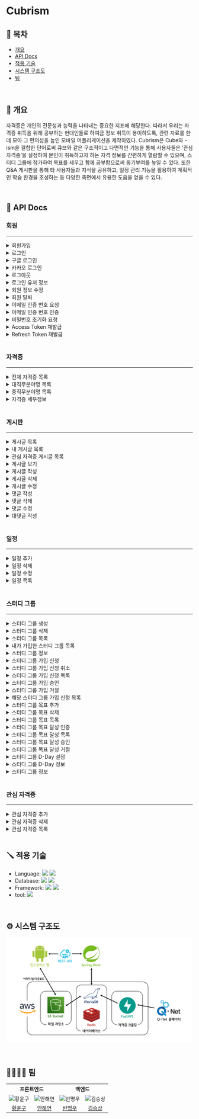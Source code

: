 # Cubrism


## :bookmark: 목차
+ [개요](#pushpin-개요)
+ [API Docs](#abacus-api-docs)
+ [적용 기술](#screwdriver-적용-기술)
+ [시스템 구조도](#gear-시스템-구조도)
+ [팀](#family_man_woman_boy_boy-팀)

</br>

## :pushpin: 개요
자격증은 개인의 전문성과 능력을 나타내는 중요한 지표에 해당한다. 따라서 우리는 자격증 취득을 위해 공부하는 현대인들로 하여금 정보 취득이 용이하도록, 관련 자료를 한데 모아 그 편의성을 높인 모바일 어플리케이션을 제작하였다. Cubrism은 Cube와 -ism을 결합한 단어로써 큐브와 같은 구조적이고 다면적인 기능을 통해 사용자들은 ‘관심 자격증’을 설정하여 본인이 취득하고자 하는 자격 정보를 간편하게 열람할 수 있으며, 스터디 그룹에 참가하여 목표를 세우고 함께 공부함으로써 동기부여를 높일 수 있다. 또한 Q&A 게시판을 통해 타 사용자들과 지식을 공유하고, 일정 관리 기능을 활용하여 계획적인 학습 환경을 조성하는 등 다양한 측면에서 유용한 도움을 얻을 수 있다.

</br>

## :abacus: API Docs
### 회원
---
<details>
<summary>회원가입</summary>

| HTTP | Path  |
| --- | --- |
| <code>POST</code> | /auth/signup |

#### 요청
##### 본문
| 이름 | 타입 | 설명 |
| --- | --- | --- |
| email | String | 이메일 |
| password | String | 비밀번호 |
| nickname | String | 닉네임 |

```json
{
    "email": "test@test.com",
    "password": "password1!",
    "nickname": "nickname"
}
```

#### 응답
##### 본문
| 이름 | 타입 | 설명 |
| --- | --- | --- |
| message | String | 결과 메시지 |
```json
{
    "message": "회원가입에 성공했습니다."
}
```
</details>

<details>
<summary>로그인</summary>

| HTTP | Path  |
| --- | --- |
| <code>POST</code> | /auth/signin |

#### 요청
##### 본문
| 이름 | 타입 | 설명 |
| --- | --- | --- |
| email | String | 이메일 |
| password | String | 비밀번호 |
| fcmToken | String | FCM (Firebase Cloud Messaging) 토큰 |

```json
{
    "email": "test@test.com",
    "password": "password1!",
    "fcmToken": ""
}
```
#### 응답
##### user
| 이름 | 타입 | 설명 |
| --- | --- | --- |
| email | String | 이메일 |
| nickname | String | 닉네임 |
| profileImage | String | 프로필 사진 Url |
| provider | String | 소셜 로그인 [Google, Kakao, null(이메일)] |

##### token
| 이름 | 타입 | 설명 |
| --- | --- | --- |
| accessToken | String | JWT Access Token |
| refreshToken | String | JWT Refresh Token |

```json
{
    "user": {
        "email": "test@test.com",
        "nickname": "닉네임",
        "profileImage": "",
        "provider": null
    },
    "token": {
        "accessToken": "",
        "refreshToken": ""
    }
}
```
</details>

<details>
<summary>구글 로그인</summary>

| HTTP | Path  |
| --- | --- |
| <code>POST</code> | /auth/signin/google |

#### 요청
##### 본문
| 이름 | 타입 | 설명 |
| --- | --- | --- |
| token | String | 구글 인증 토큰 |
| fcmToken | String | FCM (Firebase Cloud Messaging) 토큰 |

```json
{
    "token": "",
    "fcmToken": ""
}
```
#### 응답
##### user
| 이름 | 타입 | 설명 |
| --- | --- | --- |
| email | String | 이메일 |
| nickname | String | 닉네임 |
| profileImage | String | 프로필 사진 Url |
| provider | String | 소셜 로그인 [Google, Kakao, null(이메일)] |

##### token
| 이름 | 타입 | 설명 |
| --- | --- | --- |
| accessToken | String | JWT Access Token |
| refreshToken | String | JWT Refresh Token |

```json
{
    "user": {
        "email": "test@test.com",
        "nickname": "닉네임",
        "profileImage": "",
        "provider": "google"
    },
    "token": {
        "accessToken": "",
        "refreshToken": ""
    }
}
```
</details>

<details>
<summary>카카오 로그인</summary>

| HTTP | Path  |
| --- | --- |
| <code>POST</code> | /auth/signin/kakao |

#### 요청
##### 본문
| 이름 | 타입 | 설명 |
| --- | --- | --- |
| token | String | 카카오 인증 토큰 |
| fcmToken | String | FCM (Firebase Cloud Messaging) 토큰 |

```json
{
    "token": "",
    "fcmToken": ""
}
```
#### 응답
##### user
| 이름 | 타입 | 설명 |
| --- | --- | --- |
| email | String | 이메일 |
| nickname | String | 닉네임 |
| profileImage | String | 프로필 사진 Url |
| provider | String | 소셜 로그인 [Google, Kakao, null(이메일)] |

##### token
| 이름 | 타입 | 설명 |
| --- | --- | --- |
| accessToken | String | JWT Access Token |
| refreshToken | String | JWT Refresh Token |

```json
{
    "user": {
        "email": "test@test.com",
        "nickname": "닉네임",
        "profileImage": "",
        "provider": "kakao"
    },
    "token": {
        "accessToken": "",
        "refreshToken": ""
    }
}
```
</details>

<details>
<summary>로그아웃</summary>

| HTTP | Path  |
| --- | --- |
| <code>POST</code> | /auth/logout |

#### 응답
##### 본문
| 이름 | 타입 | 설명 |
| --- | --- | --- |
| message | String | 결과 메시지 |
```json
{
    "message": "로그아웃 완료"
}
```
</details>

<details>
<summary>로그인 유저 정보</summary>

| HTTP | Path  |
| --- | --- |
| <code>GET</code> | /auth/users |

#### 요청
##### 헤더
| 이름 | 타입 | 설명 |
| --- | --- | --- |
| Authorization | String | JWT Access Token |

```
Authorization: Bearer Token
```
#### 응답
##### 본문
| 이름 | 타입 | 설명 |
| --- | --- | --- |
| email | String | 이메일 |
| nickname | String | 닉네임 |
| profileImage | String | 프로필 사진 Url |
| provider | String | 소셜 로그인 [Google, Kakao, null(이메일)] |
```json
{
    "email": "test@test.com",
    "nickname": "닉네임",
    "profileImage": "",
    "provider": null
}
```
</details>

<details>
<summary>회원 정보 수정</summary>

| HTTP | Path  |
| --- | --- |
| <code>PUT</code> | /auth/users |

#### 요청
##### 헤더
| 이름 | 타입 | 설명 |
| --- | --- | --- |
| Authorization | String | JWT Access Token |

```
Authorization: Bearer Token
```
##### 본문
| 이름 | 타입 | 설명 |
| --- | --- | --- |
| nickname | String | 닉네임 |
| imageUrl | String | 프로필 사진 Url |
| isImageChange | Boolean | 프로필 사진 변경 여부 |

```json
{
    "nickname": "닉네임",
    "imageUrl": "",
    "isImageChange": true
}
```
#### 응답
##### 본문
| 이름 | 타입 | 설명 |
| --- | --- | --- |
| email | String | 이메일 |
| nickname | String | 닉네임 |
| profileImage | String | 프로필 사진 Url |
| provider | String | 소셜 로그인 [Google, Kakao, null(이메일)] |
```json
{
    "email": "test@test.com",
    "nickname": "닉네임",
    "profileImage": "",
    "provider": null
}
```
</details>

<details>
<summary>회원 탈퇴</summary>

| HTTP | Path  |
| --- | --- |
| <code>DELETE</code> | /auth/users |

#### 요청
##### 헤더
| 이름 | 타입 | 설명 |
| --- | --- | --- |
| Authorization | String | JWT Access Token |

```
Authorization: Bearer Token
```

#### 응답
##### 본문
| 이름 | 타입 | 설명 |
| --- | --- | --- |
| message | String | 결과 메시지 |
```json
{
    "message": "회원 탈퇴가 완료되었습니다."
}
```
</details>

<details>
<summary>이메일 인증 번호 요청</summary>

| HTTP | Path  |
| --- | --- |
| <code>POST</code> | /auth/signup/email/request |

#### 요청
##### 본문
| 이름 | 타입 | 설명 |
| --- | --- | --- |
| email | String | 이메일 |

```json
{
    "email": "test@test.com"
}
```
#### 응답
##### 본문
| 이름 | 타입 | 설명 |
| --- | --- | --- |
| message | String | 결과 메시지 |
```json
{
    "message": "이메일 전송 완료"
}
```
</details>

<details>
<summary>이메일 인증 번호 인증</summary>

| HTTP | Path  |
| --- | --- |
| <code>POST</code> | /auth/signup/email/verify |

#### 요청
##### 본문
| 이름 | 타입 | 설명 |
| --- | --- | --- |
| email | String | 이메일 |
| code | String | 인증 코드 |

```json
{
    "email": "test@test.com",
    "code": "000000"
}
```
#### 응답
##### 본문
| 이름 | 타입 | 설명 |
| --- | --- | --- |
| message | String | 결과 메시지 |
```json
{
    "message": "이메일 인증 완료"
}
```
</details>

<details>
<summary>비밀번호 초기화 요청</summary>

| HTTP | Path  |
| --- | --- |
| <code>POST</code> | /auth/users/password |

#### 요청
##### 본문
| 이름 | 타입 | 설명 |
| --- | --- | --- |
| email | String | 이메일 |

```json
{
    "email": "test@test.com"
}
```
#### 응답
##### 본문
| 이름 | 타입 | 설명 |
| --- | --- | --- |
| message | String | 결과 메시지 |
```json
{
    "message": "이메일을 전송했습니다."
}
```
</details>

<details>
<summary>Access Token 재발급</summary>

| HTTP | Path  |
| --- | --- |
| <code>POST</code> | /auth/token/access |

#### 요청
##### 헤더
| 이름 | 타입 | 설명 |
| --- | --- | --- |
| AccessToken | String | JWT Access Token |
| RefreshToken | String | JWT Refresh Token |

```
AccessToken: Bearer Token
RefreshToken: Token
```
#### 응답
##### 본문
| 이름 | 타입 | 설명 |
| --- | --- | --- |
| accessToken | String | JWT Access Token |
| refreshToken | String | JWT Refresh Token |
```json
{
    "accessToken": "",
    "refreshToken": null
}
```
</details>

<details>
<summary>Refresh Token 재발급</summary>

| HTTP | Path  |
| --- | --- |
| <code>POST</code> | /auth/token/refresh |

#### 요청
##### 헤더
| 이름 | 타입 | 설명 |
| --- | --- | --- |
| Authorization | String | JWT Access Token |

```
Authorization: Bearer Token
```

#### 응답
##### 본문
| 이름 | 타입 | 설명 |
| --- | --- | --- |
| accessToken | String | JWT Access Token |
| refreshToken | String | JWT Refresh Token |
```json
{
    "accessToken": null,
    "refreshToken": ""
}
```
</details>

</br>

### 자격증
---
<details>
<summary>전체 자격증 목록</summary>

| HTTP | Path  |
| --- | --- |
| <code>GET</code> | /qualification/list/all |

#### 응답
##### 본문
| 이름 | 타입 | 설명 |
| --- | --- | --- |
| code | String | 자격증 코드 |
| name | String | 자격증 이름 |
```json
[
    {
        "code": "1320",
        "name": "정보처리기사"
    },
    ···
]
```
</details>

<details>
    
<summary>대직무분야명 목록</summary>

| HTTP | Path  |
| --- | --- |
| <code>GET</code> | /qualification/list/majorfield |

#### 응답
##### 본문
| 이름 | 타입 | 설명 |
| --- | --- | --- |
| majorFieldName | String | 대직무분야명 |
| iconUrl | String | 아이콘 Url |
```json
[
    {
        "majorFieldName": "정보통신",
        "iconUrl": ""
    },
    ···
]
```
</details>

<details>
<summary>중직무분야명 목록</summary>

| HTTP | Path  |
| --- | --- |
| <code>GET</code> | /qualification/list/middlefield |

#### 요청
##### 파라미터
| 이름 | 타입 | 설명 |
| --- | --- | --- |
| field | String | 대직무분야명 |

```
field: 정보통신
```

#### 응답
##### 본문
| 이름 | 타입 | 설명 |
| --- | --- | --- |
| middleFieldName | String | 중직무분야명 |
| code | String | 자격증 코드 |
| name | String | 자격증 이름 |
```json
[
    {
        "middleFieldName": "정보기술",
        "code": "1320",
        "name": "정보처리기사"
    },
    ···
]
```
</details>

<details>
<summary>자격증 세부정보</summary>

| HTTP | Path  |
| --- | --- |
| <code>GET</code> | /qualification/details |

#### 요청
##### 파라미터
| 이름 | 타입 | 설명 |
| --- | --- | --- |
| code | String | 자격증 코드 |

```
field: 정보통신
```

#### 응답
##### 본문
| 이름 | 타입 | 설명 |
| --- | --- | --- |
| name | String | 자격증 이름 |
| code | String | 자격증 코드 |
| tendency | String | 출제 경향 |
| acquisition | String | 취득 방법 |

##### schedule (시험 일정)
| 이름 | 타입 | 설명 |
| --- | --- | --- |
| category | String | 구분 |
| writtenApp | String | 필기원서접수 |
| writtenExam | String | 필기시험 |
| writtenExamResult | String | 필기합격발표 |
| practicalApp | String | 실기원서접수 |
| practicalExam | String | 실기시험 |
| practicalExamResult | String | 최종합격발표 |

##### fee (수수료)
| 이름 | 타입 | 설명 |
| --- | --- | --- |
| writtenFee | Int | 필기 수수료 |
| practicalFee | Int | 실기 수수료 |

##### standard (출제 기준)
| 이름 | 타입 | 설명 |
| --- | --- | --- |
| filePath | String | 파일 경로 |
| fileName | String | 파일 이름 |

##### question (공개 문제)
| 이름 | 타입 | 설명 |
| --- | --- | --- |
| filePath | String | 파일 경로 |
| fileName | String | 파일 이름 |

##### books (추천 도서)
| 이름 | 타입 | 설명 |
| --- | --- | --- |
| title | String | 책 제목 |
| authors | String | 저자 |
| publisher | String | 출판사 |
| date | LocalDate | 출간일 |
| price | Int | 정가 |
| sale_price | Int | 판매가 |
| thumbnail | String | 책 표지 |
| url | String | 링크 |

```json
{
    "code": "1320",
    "name": "정보처리기사",
    "schedule": [
        {
            "category": "2024년 정기 기사 1회",
            "writtenApp": "2024.01.23~2024.01.26",
            "writtenExam": "2024.02.15~2024.03.07",
            "writtenExamResult": "2024.03.13",
            "practicalApp": "2024.03.26~2024.03.29",
            "practicalExam": "2024.04.27~2024.05.17",
            "practicalExamResult": "2024.06.18"
        },
        ···
    ],
    "fee": {
        "writtenFee": 19400,
        "practicalFee": 22600
    },
    "tendency": "<실기시험 출제 경향>\n정보시스템 등의 개발 요구 사항을 이해하여 각 업무에 맞는 소프트웨어의 기능에 관한 설계, 구현 및 테스트를 수행에 필요한\n1. 현행 시스템 분석 및 요구사항 확인(소프트웨어 공학 기술의 요구사항 분석 기법 활용)···",
    "standard": [
        {
            "filePath": "bbs/Q006/Q006_2204043",
            "fileName": "정보처리기사 출제기준(2020.1.1.~2022.12.31).hwp"
        },
        ···
    ],
    "question": [],
    "acquisition": "① 시 행 처 : 한국산업인력공단\n② 관련학과 : 모든 학과 응시가능\n③ 시험과목\n- 필기 1. 소프트웨어설계 2. 소프트웨어개발···",
    "books": [
        {
            "title": "정보처리기사 필기 한권으로 끝내기",
            "authors": "메인에듀 정보기술연구소, 김대영",
            "publisher": "메인에듀",
            "date": "2024-04-02",
            "price": 29000,
            "sale_price": 26100,
            "thumbnail": "https://search1.kakaocdn.net/thumb/R120x174.q85/?fname=http%3A%2F%2Ft1.daumcdn.net%2Flbook%2Fimage%2F6614487%3Ftimestamp%3D20240427153255",
            "url": "https://search.daum.net/search?w=bookpage&bookId=6614487&q=%EC%A0%95%EB%B3%B4%EC%B2%98%EB%A6%AC%EA%B8%B0%EC%82%AC+%ED%95%84%EA%B8%B0+%ED%95%9C%EA%B6%8C%EC%9C%BC%EB%A1%9C+%EB%81%9D%EB%82%B4%EA%B8%B0"
        },
        ···
    ]
}
```
</details>

<br>

### 게시판
---
<details>
<summary>게시글 목록</summary>

| HTTP | Path  |
| --- | --- |
| <code>GET</code> | /posts |

#### 요청
##### 파라미터
| 이름 | 타입 | 설명 | 필수 |
| --- | --- | --- | --- |
| page | Int | 페이지 | X (기본값 0) |
| limit | Int | 한 번에 불러올 게시글 수 (0~50) | X (기본값 20) |
| search-query | String | 검색어 | X |
| board-id | Int | 게시판 번호 | O |

```
page: 0
limit: 20
search-query: 정보처리기사
board-id: 1
```
#### 응답
##### page (페이지)
| 이름 | 타입 | 설명 |
| --- | --- | --- |
| previousPage | Int | 이전 페이지 |
| currentPage | Int | 현재 페이지 |
| nextPage | Int | 다음 페이지 |

##### postList (게시글 목록)
| 이름 | 타입 | 설명 |
| --- | --- | --- |
| postId | Int | 게시글 번호 |
| category | String | 카테고리 |
| nickname | String | 작성자 닉네임 |
| imageUrl | String | 첫 번째 사진 Url |
| title | String | 제목 |
| content | String | 내용 |
| createdDate | String | 작성일 |
| commentCount | Int | 댓글 수 |
```json
{
    "page": {
        "previousPage": null,
        "currentPage": 0,
        "nextPage": 1
    },
    "postList": [
        {
            "postId": 208,
            "category": "정보처리기사",
            "nickname": "nickname",
            "imageUrl": "",
            "title": "정처기 필기는 언제인가요?",
            "content": "2차때 신청하려고 하는데, 신청 기간은 언제인가요?",
            "createdDate": "2일 전",
            "commentCount": 0
        },
        ···
    ]
}
```
</details>

<details>
<summary>내 게시글 목록</summary>

| HTTP | Path  |
| --- | --- |
| <code>GET</code> | /posts/my |

#### 요청
##### 헤더
| 이름 | 타입 | 설명 |
| --- | --- | --- |
| Authorization | String | JWT Access Token |

```
Authorization: Bearer Token
```
##### 파라미터
| 이름 | 타입 | 설명 | 필수 |
| --- | --- | --- | --- |
| page | Int | 페이지 | X (기본값 0) |
| limit | Int | 한 번에 불러올 게시글 수 (0~50) | X (기본값 20) |

```
page: 0
limit: 20
```
#### 응답
##### page (페이지)
| 이름 | 타입 | 설명 |
| --- | --- | --- |
| previousPage | Int | 이전 페이지 |
| currentPage | Int | 현재 페이지 |
| nextPage | Int | 다음 페이지 |

##### postList (게시글 목록)
| 이름 | 타입 | 설명 |
| --- | --- | --- |
| postId | Int | 게시글 번호 |
| category | String | 카테고리 |
| nickname | String | 작성자 닉네임 |
| profileImage | String | 프로필 사진 Url |
| images | String[] | 사진 Url 목록 |
| title | String | 제목 |
| content | String | 내용 |
| createdDate | String | 작성일 |
| commentCount | Int | 댓글 수 |
```json
{
    "page": {
        "previousPage": null,
        "currentPage": 0,
        "nextPage": 1
    },
    "postList": [
        {
            "postId": 208,
            "category": "정보처리기사",
            "nickname": "nickname",
            "profileImage": "",
            "images": [
                "",
                "",
                ""
            ],
            "title": "정처기 필기는 언제인가요?",
            "content": "2차때 신청하려고 하는데, 신청 기간은 언제인가요?",
            "createdDate": "5.21 16:25",
            "commentCount": 0
        },
        ···
    ]
}
```
</details>

<details>
<summary>관심 자격증 게시글 목록</summary>

| HTTP | Path  |
| --- | --- |
| <code>GET</code> | /posts/favorites |

#### 요청
##### 헤더
| 이름 | 타입 | 설명 |
| --- | --- | --- |
| Authorization | String | JWT Access Token |

```
Authorization: Bearer Token
```
##### 파라미터
| 이름 | 타입 | 설명 | 필수 |
| --- | --- | --- | --- |
| page | Int | 페이지 | X (기본값 0) |
| limit | Int | 한 번에 불러올 게시글 수 (0~50) | X (기본값 20) |
| board-id | Int | 게시판 번호 | O |

```
page: 0
limit: 20
board-id: 1
```
#### 응답
##### page (페이지)
| 이름 | 타입 | 설명 |
| --- | --- | --- |
| previousPage | Int | 이전 페이지 |
| currentPage | Int | 현재 페이지 |
| nextPage | Int | 다음 페이지 |

##### postList (게시글 목록)
| 이름 | 타입 | 설명 |
| --- | --- | --- |
| postId | Int | 게시글 번호 |
| category | String | 카테고리 |
| nickname | String | 작성자 닉네임 |
| imageUrl | String | 첫 번째 사진 Url |
| title | String | 제목 |
| content | String | 내용 |
| createdDate | String | 작성일 |
| commentCount | Int | 댓글 수 |
```json
{
    "page": {
        "previousPage": null,
        "currentPage": 0,
        "nextPage": 1
    },
    "postList": [
        {
            "postId": 208,
            "category": "정보처리기사",
            "nickname": "nickname",
            "imageUrl": "",
            "title": "정처기 필기는 언제인가요?",
            "content": "2차때 신청하려고 하는데, 신청 기간은 언제인가요?",
            "createdDate": "2일 전",
            "commentCount": 0
        },
        ···
    ]
}
```
</details>

<details>
<summary>게시글 보기</summary>

| HTTP | Path  |
| --- | --- |
| <code>GET</code> | /post/{postId} |

#### 응답
##### 본문
| 이름 | 타입 | 설명 |
| --- | --- | --- |
| postId | Int | 게시글 번호 |
| boardName | String | 게시판 이름 |
| category | String | 카테고리 |
| nickname | String | 작성자 닉네임 |
| profileImageUrl | String | 프로필 사진 Url |
| email | String | 작성자 이메일 |
| title | String | 제목 |
| content | String | 내용 |
| createdDate | LocalDateTime | 작성 날짜 |
| modifiedDate | LocalDateTime | 수정 날짜 |
| images | String[] | 사진 목록 |
| aiComment | String | GPT-4o 답변 |

##### comments
| 이름 | 타입 | 설명 |
| --- | --- | --- |
| commentId | Int | 댓글 번호 |
| replyTo | Int | 대댓글 대상 번호 |
| replyToNickname | String | 대댓글 대상 닉네임 |
| nickname | String | 작성자 닉네임 |
| email | String | 작성자 이메일 |
| content | String | 댓글 내용 |
| createdDate | LocalDateTime | 작성 날짜 |
| profileImageUrl | String | 프로필 사진 Url |
| isUpdated | Boolean | 댓글 수정 여부 |
```json
{
    "postId": 208,
    "boardName": "QnA",
    "category": "정보처리기사",
    "nickname": "nickname",
    "profileImageUrl": "",
    "email": "test@test.com",
    "title": "정처기 필기는 언제인가요?",
    "content": "2차때 신청하려고 하는데, 신청 기간은 언제인가요?",
    "createdDate": "2024-05-21T16:25:28",
    "modifiedDate": "2024-05-21T16:25:34",
    "images": [
        "",
        "",
        ""
    ],
    "comments": [
        {
            "commentId": 64,
            "replyTo": 38,
            "replyToNickname": "nickname",
            "nickname": "nickname2",
            "email": "test2@test.com",
            "content": "정보처리기사는 이 앱의 자격증 정보 목록에서 확인하세요",
            "createdDate": "2024-05-22T11:22:01",
            "profileImageUrl": "",
            "isUpdated": false
        },
        ···
    ],
    "aiComment": ""
}    
```
</details>

<details>
<summary>게시글 작성</summary>

| HTTP | Path  |
| --- | --- |
| <code>POST</code> | /post |

#### 요청
##### 헤더
| 이름 | 타입 | 설명 |
| --- | --- | --- |
| Authorization | String | JWT Access Token |

```
Authorization: Bearer Token
```
##### 본문
| 이름 | 타입 | 설명 |
| --- | --- | --- |
| boardId | Int | 게시판 번호 |
| title | String | 제목 |
| content | String | 내용 |
| category | String | 카테고리 |
| images | String[] | 사진 목록 |
```json
{
    "boardId": 1,
    "title": "정처기 필기는 언제인가요?",
    "content": "2차때 신청하려고 하는데, 신청 기간은 언제인가요?",
    "category": "정보처리기사",
    "images": [
        "",
        "",
        ""
    ]
}
```

#### 응답
##### 본문
| 이름 | 타입 | 설명 |
| --- | --- | --- |
| message | String | 결과 메시지 |
```json
{
    "message": "게시글을 작성했습니다."
}
```
</details>

<details>
<summary>게시글 삭제</summary>

| HTTP | Path  |
| --- | --- |
| <code>DELETE</code> | /post/{postId} |

#### 요청
##### 헤더
| 이름 | 타입 | 설명 |
| --- | --- | --- |
| Authorization | String | JWT Access Token |

```
Authorization: Bearer Token
```

#### 응답
##### 본문
| 이름 | 타입 | 설명 |
| --- | --- | --- |
| message | String | 결과 메시지 |
```json
{
    "message": "게시글을 삭제했습니다."
}
```
</details>

<details>
<summary>게시글 수정</summary>

| HTTP | Path  |
| --- | --- |
| <code>PUT</code> | /post/{postId} |

#### 요청
##### 헤더
| 이름 | 타입 | 설명 |
| --- | --- | --- |
| Authorization | String | JWT Access Token |

```
Authorization: Bearer Token
```
##### 본문
| 이름 | 타입 | 설명 |
| --- | --- | --- |
| title | String | 제목 |
| content | String | 내용 |
| category | String | 카테고리 |
| images | String[] | 추가할 사진 목록 |
| removedImages | String[] | 삭제할 사진 목록 |
```json
{
    "title": "정처기 필기는 언제인가요?",
    "content": "2차때 신청하려고 하는데, 신청 기간은 언제인가요?",
    "category": "정보처리기사",
    "images": [
        "",
        "",
        ""
    ],
    "removedImages": [
        "",
        "",
        ""
    ]
}

```

#### 응답
##### 본문
| 이름 | 타입 | 설명 |
| --- | --- | --- |
| message | String | 결과 메시지 |
```json
{
    "message": "게시글을 수정했습니다."
}
```
</details>

<details>
<summary>댓글 작성</summary>

| HTTP | Path  |
| --- | --- |
| <code>POST</code> | /comment |

#### 요청
##### 헤더
| 이름 | 타입 | 설명 |
| --- | --- | --- |
| Authorization | String | JWT Access Token |

```
Authorization: Bearer Token
```
##### 본문
| 이름 | 타입 | 설명 |
| --- | --- | --- |
| postId | Int | 게시글 번호 |
| content | String | 내용 |
```json
{
    "postId": 208,
    "content": "정보처리기사는 이 앱의 자격증 정보 목록에서 확인하세요"
}

```

#### 응답
##### 본문
| 이름 | 타입 | 설명 |
| --- | --- | --- |
| message | String | 결과 메시지 |
```json
{
    "message": "댓글을 추가했습니다."
}
```
</details>

<details>
<summary>댓글 삭제</summary>

| HTTP | Path  |
| --- | --- |
| <code>DELETE</code> | /comment/{commentId} |

#### 요청
##### 헤더
| 이름 | 타입 | 설명 |
| --- | --- | --- |
| Authorization | String | JWT Access Token |

```
Authorization: Bearer Token
```

#### 응답
##### 본문
| 이름 | 타입 | 설명 |
| --- | --- | --- |
| message | String | 결과 메시지 |
```json
{
    "message": "댓글을 삭제했습니다."
}
```
</details>

<details>
<summary>댓글 수정</summary>

| HTTP | Path  |
| --- | --- |
| <code>PUT</code> | /comment/{commentId} |

#### 요청
##### 헤더
| 이름 | 타입 | 설명 |
| --- | --- | --- |
| Authorization | String | JWT Access Token |

```
Authorization: Bearer Token
```
##### 본문
| 이름 | 타입 | 설명 |
| --- | --- | --- |
| content | String | 내용 |
```json
{
    "content": "아니면 큐넷에서 확인하셔도 돼요"
}

```

#### 응답
##### 본문
| 이름 | 타입 | 설명 |
| --- | --- | --- |
| message | String | 결과 메시지 |
```json
{
    "message": "댓글을 수정했습니다."
}
```
</details>

<details>
<summary>대댓글 작성</summary>

| HTTP | Path  |
| --- | --- |
| <code>POST</code> | /reply |

#### 요청
##### 헤더
| 이름 | 타입 | 설명 |
| --- | --- | --- |
| Authorization | String | JWT Access Token |

```
Authorization: Bearer Token
```
##### 본문
| 이름 | 타입 | 설명 |
| --- | --- | --- |
| postId | Int | 게시글 번호 |
| commentId | Int | 대댓글 대상 번호 |
| content | String | 내용 |
```json
{
    "postId": 208,
    "commentId": 64,
    "content": "감사합니다"
}

```

#### 응답
##### 본문
| 이름 | 타입 | 설명 |
| --- | --- | --- |
| message | String | 결과 메시지 |
```json
{
    "message": "대댓글을 작성했습니다."
}
```
</details>

<br>

### 일정
---
<details>
<summary>일정 추가</summary>

| HTTP | Path  |
| --- | --- |
| <code>POST</code> | /schedule |

#### 요청
##### 헤더
| 이름 | 타입 | 설명 |
| --- | --- | --- |
| Authorization | String | JWT Access Token |

```
Authorization: Bearer Token
```
##### 본문
| 이름 | 타입 | 설명 |
| --- | --- | --- |
| startDate | LocalDateTime | 시작 날짜 |
| endDate | LocalDateTime | 종료 날짜 |
| isAllDay | Boolean | 종일 여부 |
| title | String | 제목 |
| content | String | 내용 |

```json
{
    "startDate": "2024-05-24T09:00:00",
    "endDate": "2024-05-24T12:00:00",
    "isAllDay": false,
    "title": "정보처리기사 필기 시험 준비",
    "content": "기출문제 풀어보기"
}
```
#### 응답
##### 본문
| 이름 | 타입 | 설명 |
| --- | --- | --- |
| message | String | 결과 메시지 |

```json
{
    "message": "일정이 추가되었습니다."
}
```
</details>

<details>
<summary>일정 삭제</summary>

| HTTP | Path  |
| --- | --- |
| <code>DELETE</code> | /schedule/{scheduleId} |

#### 요청
##### 헤더
| 이름 | 타입 | 설명 |
| --- | --- | --- |
| Authorization | String | JWT Access Token |

```
Authorization: Bearer Token
```

#### 응답
##### 본문
| 이름 | 타입 | 설명 |
| --- | --- | --- |
| message | String | 결과 메시지 |

```json
{
    "message": "일정을 삭제했습니다."
}
```
</details>

<details>
<summary>일정 수정</summary>

| HTTP | Path  |
| --- | --- |
| <code>PUT</code> | /schedule/{scheduleId} |

#### 요청
##### 헤더
| 이름 | 타입 | 설명 |
| --- | --- | --- |
| Authorization | String | JWT Access Token |

```
Authorization: Bearer Token
```
##### 본문
| 이름 | 타입 | 설명 |
| --- | --- | --- |
| startDate | LocalDateTime | 시작 날짜 |
| endDate | LocalDateTime | 종료 날짜 |
| isAllDay | Boolean | 종일 여부 |
| title | String | 제목 |
| content | String | 내용 |

```json
{
    "startDate": "2024-05-24T00:00:00",
    "endDate": "2024-05-24T00:00:00",
    "isAllDay": true,
    "title": "정보처리기사 필기 시험 준비",
    "content": "기출문제 풀어보기"
}
```
#### 응답
##### 본문
| 이름 | 타입 | 설명 |
| --- | --- | --- |
| message | String | 결과 메시지 |

```json
{
    "message": "일정을 수정했습니다."
}
```
</details>

<details>
<summary>일정 목록</summary>

| HTTP | Path  |
| --- | --- |
| <code>GET</code> | /schedules |

#### 요청
##### 헤더
| 이름 | 타입 | 설명 |
| --- | --- | --- |
| Authorization | String | JWT Access Token |

```
Authorization: Bearer Token
```
##### 파라미터
| 이름 | 타입 | 설명 | 필수 |
| --- | --- | --- | --- |
| year | Int | 년 | X (기본값 null) |
| month | Int | 월 | X (기본값 null) |

```
year: 2024
month: 5
```
#### 응답
##### 본문
| 이름 | 타입 | 설명 |
| --- | --- | --- |
| scheduleId | Int | 일정 번호 |
| startDate | LocalDateTime | 시작 날짜 |
| endDate | LocalDateTime | 종료 날짜 |
| title | String | 제목 |
| content | String | 내용 |
| allDay | Boolean | 종일 여부 |

```json
[
    {
        "scheduleId": 102,
        "startDate": "2024-05-24T00:00:00",
        "endDate": "2024-05-24T00:00:00",
        "title": "정보처리기사 필기 시험 준비",
        "content": "기출문제 풀어보기",
        "allDay": true
    },
    ···
]
```
</details>

<br>

### 스터디 그룹
---
<details>
<summary>스터디 그룹 생성</summary>

| HTTP | Path  |
| --- | --- |
| <code>POST</code> | /studygroup |

#### 요청
##### 헤더
| 이름 | 타입 | 설명 |
| --- | --- | --- |
| Authorization | String | JWT Access Token |
```
Authorization: Bearer Token
```
##### 본문
| 이름 | 타입 | 설명 |
| --- | --- | --- |
| groupName | String | 스터디 그룹 이름 |
| groupDescription | String | 스터디 그룹 소개 |
| maxMembers | Int | 최대 인원수 |
| tags | String[] | 태그 목록 |
```json
{
    "groupName": "정보처리기사 같이 따실분 구해요~",
    "groupDescription": "정보처리기사 자격증 준비 같이 하실 분들 구합니다!",
    "maxMembers": 4,
    "tags": [
        "정보처리기사",
        "열공"
    ]
}
```
#### 응답
##### 본문
| 이름 | 타입 | 설명 |
| --- | --- | --- |
| message | String | 결과 메시지 |
```json
{
    "message": "스터디 그룹을 생성했습니다."
}
```
</details>

<details>
<summary>스터디 그룹 삭제</summary>

| HTTP | Path  |
| --- | --- |
| <code>DELETE</code> | /studygroup/{groupId} |

#### 요청
##### 헤더
| 이름 | 타입 | 설명 |
| --- | --- | --- |
| Authorization | String | JWT Access Token |
```
Authorization: Bearer Token
```
#### 응답
##### 본문
| 이름 | 타입 | 설명 |
| --- | --- | --- |
| message | String | 결과 메시지 |
```json
{
    "message": "스터디 그룹을 삭제했습니다."
}
```
</details>

<details>
<summary>스터디 그룹 목록</summary>

| HTTP | Path  |
| --- | --- |
| <code>GET</code> | /studygroups |

#### 요청
##### 파라미터
| 이름 | 타입 | 설명 | 필수 |
| --- | --- | --- | --- |
| page | Int | 페이지 | X (기본값 0) |
| limit | Int | 한 번에 불러올 게시글 수 (0~50) | X (기본값 20) |
| recruiting | Boolean | 모집 완료 포함 (true: 포함, false: 제외) | X (기본값 true) |

```
page: 0
limit: 20
recruiting: true
```
#### 응답
##### page (페이지)
| 이름 | 타입 | 설명 |
| --- | --- | --- |
| previousPage | Int | 이전 페이지 |
| currentPage | Int | 현재 페이지 |
| nextPage | Int | 다음 페이지 |

##### studyGroupList (스터디 그룹 목록)
| 이름 | 타입 | 설명 |
| --- | --- | --- |
| studyGroupId | Int | 스터디 그룹 번호 |
| groupName | String | 스터디 그룹 이름 |
| groupDescription | String | 스터디 그룹 소개 |
| currentMembers | Int | 현재 인원수 |
| maxMembers | Int | 최대 인원수 |
| tags | String[] | 태그 목록 |
| recruiting | Boolean | 모집 여부 (true: 모집 중, false: 모집 완료) |
```json
{
    "page": {
        "previousPage": null,
        "currentPage": 0,
        "nextPage": 1
    },
     "studyGroupList": [
        {
            "studyGroupId": 57,
            "groupName": "정보처리기사 같이 따실분 구해요~",
            "groupDescription": "정보처리기사 자격증 준비 같이 하실 분들 구합니다!",
            "currentMembers": 2,
            "maxMembers": 4,
            "tags": [
                "정보처리기사",
                "열공"
            ],
            "recruiting": true
        },
        ···
    ]
}
```
</details>

<details>
<summary>내가 가입한 스터디 그룹 목록</summary>

| HTTP | Path  |
| --- | --- |
| <code>GET</code> | /studygroups/my |

#### 요청
##### 헤더
| 이름 | 타입 | 설명 |
| --- | --- | --- |
| Authorization | String | JWT Access Token |
```
Authorization: Bearer Token
```
##### 파라미터
| 이름 | 타입 | 설명 | 필수 |
| --- | --- | --- | --- |
| page | Int | 페이지 | X (기본값 0) |
| limit | Int | 한 번에 불러올 게시글 수 (0~50) | X (기본값 20) |

```
page: 0
limit: 20
```
#### 응답
##### 본문
| 이름 | 타입 | 설명 |
| --- | --- | --- |
| studyGroupId | Int | 스터디 그룹 번호 |
| groupName | String | 스터디 그룹 이름 |
| groupDescription | String | 스터디 그룹 소개 |
| currentMembers | Int | 현재 인원수 |
| maxMembers | Int | 최대 인원수 |
| tags | String[] | 태그 목록 |
| recruiting | Boolean | 모집 여부 (true: 모집 중, false: 모집 완료) |
```json
[
    {
        "studyGroupId": 57,
        "groupName": "정보처리기사 같이 따실분 구해요~",
        "groupDescription": "정보처리기사 자격증 준비 같이 하실 분들 구합니다!",
        "currentMembers": 2,
        "maxMembers": 4,
        "tags": [
            "정보처리기사",
            "열공"
        ],
        "recruiting": true
    },
    ···
]
```
</details>

<details>
<summary>스터디 그룹 정보</summary>

| HTTP | Path  |
| --- | --- |
| <code>GET</code> | /studygroup/{groupId} |

#### 응답
##### 본문
| 이름 | 타입 | 설명 |
| --- | --- | --- |
| studyGroupId | Int | 스터디 그룹 번호 |
| groupName | String | 스터디 그룹 이름 |
| groupDescription | String | 스터디 그룹 소개 |
| groupAdmin | String | 스터디 그룹 관리자 닉네임 |
| currentMembers | Int | 현재 인원수 |
| maxMembers | Int | 최대 인원수 |
| tags | String[] | 태그 목록 |
| members | String[] | 스터디 그룹 멤버 이메일 목록 |
| recruiting | Boolean | 모집 여부 (true: 모집 중, false: 모집 완료) |
```json
{
    "studyGroupId": 57,
    "groupName": "정보처리기사 같이 따실분 구해요~",
    "groupDescription": "정보처리기사 자격증 준비 같이 하실 분들 구합니다!",
    "groupAdmin": "nickname",
    "adminProfileImage": "",
    "currentMembers": 2,
    "maxMembers": 4,
    "tags": [
        "정보처리기사",
        "열공"
    ],
    "members": [
        "test@test.com"
    ],
    "recruiting": true
}
```
</details>

<details>
<summary>스터디 그룹 가입 신청</summary>

| HTTP | Path  |
| --- | --- |
| <code>POST</code> | /studygroup/join/request/{groupId} |

#### 요청
##### 헤더
| 이름 | 타입 | 설명 |
| --- | --- | --- |
| Authorization | String | JWT Access Token |
```
Authorization: Bearer Token
```
#### 응답
##### 본문
| 이름 | 타입 | 설명 |
| --- | --- | --- |
| message | String | 결과 메시지 |
```json
{
    "message": "스터디 그룹 가입을 요청했습니다."
}
```
</details>

<details>
<summary>스터디 그룹 가입 신청 취소</summary>

| HTTP | Path  |
| --- | --- |
| <code>DELETE</code> | /studygroup/join/request/{memberId} |

#### 요청
##### 헤더
| 이름 | 타입 | 설명 |
| --- | --- | --- |
| Authorization | String | JWT Access Token |
```
Authorization: Bearer Token
```
#### 응답
##### 본문
| 이름 | 타입 | 설명 |
| --- | --- | --- |
| message | String | 결과 메시지 |
```json
{
    "message": "스터디 그룹 가입 신청을 취소했습니다."
}
```
</details>

<details>
<summary>스터디 그룹 가입 신청 목록</summary>

| HTTP | Path  |
| --- | --- |
| <code>GET</code> | /studygroup/join/requests |

#### 요청
##### 헤더
| 이름 | 타입 | 설명 |
| --- | --- | --- |
| Authorization | String | JWT Access Token |
```
Authorization: Bearer Token
```
#### 응답
##### 본문
| 이름 | 타입 | 설명 |
| --- | --- | --- |
| memberId | UUID | 가입 신청 번호 |
| groupName | String | 스터디 그룹 이름 |
| groupDescription | String | 스터디 그룹 소개 |
| tags | String[] | 태그 목록 |
| groupAdmin | String | 스터디 그룹 관리자 닉네임 |
| groupAdminProfileImage | String | 스터디 그룹 관리자 프로필 사진 Url |
| requestDate | LocalDateTime | 신청 날짜 |
```json
[
    {
        "memberId": "f71e4cac-1b5a-4099-85ff-3573d862976b",
        "groupName": "정보처리기사 같이 따실분 구해요~",
        "groupDescription": "정보처리기사 자격증 준비 같이 하실 분들 구합니다!",
        "tags": [
            "정보처리기사",
            "열공"
        ],
        "groupAdmin": "nickname",
        "groupAdminProfileImage": "",
        "requestDate": "2024-05-23T19:10:31"
    },
    ···
]
```
</details>

<details>
<summary>스터디 그룹 가입 승인</summary>

| HTTP | Path  |
| --- | --- |
| <code>PUT</code> | /studygroup/join/receive/{memberId} |

#### 요청
##### 헤더
| 이름 | 타입 | 설명 |
| --- | --- | --- |
| Authorization | String | JWT Access Token |
```
Authorization: Bearer Token
```
#### 응답
##### 본문
| 이름 | 타입 | 설명 |
| --- | --- | --- |
| message | String | 결과 메시지 |
```json
{
    "message": "스터디 그룹 가입을 승인했습니다."
}
```
</details>

<details>
<summary>스터디 그룹 가입 거절</summary>

| HTTP | Path  |
| --- | --- |
| <code>DELETE</code> | /studygroup/join/receive/{memberId} |

#### 요청
##### 헤더
| 이름 | 타입 | 설명 |
| --- | --- | --- |
| Authorization | String | JWT Access Token |
```
Authorization: Bearer Token
```
#### 응답
##### 본문
| 이름 | 타입 | 설명 |
| --- | --- | --- |
| message | String | 결과 메시지 |
```json
{
    "message": "스터디 그룹 가입을 거절했습니다."
}
```
</details>

<details>
<summary>해당 스터디 그룹 가입 신청 목록</summary>

| HTTP | Path  |
| --- | --- |
| <code>GET</code> | /studygroup/join/receives/{groupId} |

#### 요청
##### 헤더
| 이름 | 타입 | 설명 |
| --- | --- | --- |
| Authorization | String | JWT Access Token |
```
Authorization: Bearer Token
```
#### 응답
##### 본문
| 이름 | 타입 | 설명 |
| --- | --- | --- |
| memberId | UUID | 가입 신청 번호 |
| groupName | String | 스터디 그룹 이름 |
| userName | String | 가입 신청한 유저 닉네임 |
| userImage | String | 가입 신청한 유저 프로필 사진 Url |
| requestDate | LocalDateTime | 신청 날짜 |
```json
[
    {
        "memberId": "f71e4cac-1b5a-4099-85ff-3573d862976b",
        "groupName": "정보처리기사 같이 따실분 구해요~",
        "userName": "nickname",
        "userImage": "",
        "requestDate": "2024-05-23T19:10:31"
    },
    ···
]
```
</details>

<details>
<summary>스터디 그룹 목표 추가</summary>

| HTTP | Path  |
| --- | --- |
| <code>POST</code> | /studygroup/goal |

#### 요청
##### 헤더
| 이름 | 타입 | 설명 |
| --- | --- | --- |
| Authorization | String | JWT Access Token |
```
Authorization: Bearer Token
```
##### 본문
| 이름 | 타입 | 설명 |
| --- | --- | --- |
| studyGroupId | Int | 스터디 그룹 번호 |
| goalName | String | 목표 이름 |
```json
{
    "studyGroupId": 57,
    "goalName": "필기 시험 합격"
}
```
#### 응답
##### 본문
| 이름 | 타입 | 설명 |
| --- | --- | --- |
| message | String | 결과 메시지 |
```json
{
    "message": "목표를 추가했습니다."
}
```
</details>

<details>
<summary>스터디 그룹 목표 삭제</summary>

| HTTP | Path  |
| --- | --- |
| <code>DELETE</code> | /studygroup/goal/{goalId} |

#### 요청
##### 헤더
| 이름 | 타입 | 설명 |
| --- | --- | --- |
| Authorization | String | JWT Access Token |
```
Authorization: Bearer Token
```
#### 응답
##### 본문
| 이름 | 타입 | 설명 |
| --- | --- | --- |
| message | String | 결과 메시지 |
```json
{
    "message": "목표를 삭제했습니다."
}
```
</details>

<details>
<summary>스터디 그룹 목표 목록</summary>

| HTTP | Path  |
| --- | --- |
| <code>GET</code> | /studygroup/{groupId}/goals |

#### 요청
##### 헤더
| 이름 | 타입 | 설명 |
| --- | --- | --- |
| Authorization | String | JWT Access Token |
```
Authorization: Bearer Token
```
#### 응답
##### 본문
| 이름 | 타입 | 설명 |
| --- | --- | --- |
| goalId | Int | 목표 번호 |
| goalName | String | 목표 이름 |
```json
[
    {
        "goalId": 1,
        "goalName": "필기 시험 합격"
    },
    ···
]
```
</details>

<details>
<summary>스터디 그룹 목표 달성 인증</summary>

| HTTP | Path  |
| --- | --- |
| <code>POST</code> | /studygroup/goal/submit |

#### 요청
##### 헤더
| 이름 | 타입 | 설명 |
| --- | --- | --- |
| Authorization | String | JWT Access Token |
```
Authorization: Bearer Token
```
##### 본문
| 이름 | 타입 | 설명 |
| --- | --- | --- |
| goalId | Int | 목표 번호 |
| groupId | Int | 스터디 그룹 번호 |
| content | String | 인증 내용 |
| imageUrl | String | 인증 사진 Url |
```json
{
    "goalId": 1,
    "groupId": 57,
    "content": "필기 시험 합격했습니다!",
    "imageUrl": ""
}
```
#### 응답
##### 본문
| 이름 | 타입 | 설명 |
| --- | --- | --- |
| message | String | 결과 메시지 |
```json
{
    "message": "목표를 달성했습니다."
}
```
</details>

<details>
<summary>스터디 그룹 목표 달성 목록</summary>

| HTTP | Path  |
| --- | --- |
| <code>GET</code> | /studygroup/goal/submits/{groupId} |

#### 요청
##### 헤더
| 이름 | 타입 | 설명 |
| --- | --- | --- |
| Authorization | String | JWT Access Token |
```
Authorization: Bearer Token
```
#### 응답
##### 본문
| 이름 | 타입 | 설명 |
| --- | --- | --- |
| userGoalId | Int | 유저 목표 번호 |
| nickname | String | 제출자 닉네임 |
| profileImageUrl | String | 제출자 프로필 사진 Url |
| content | String | 인증 내용 |
| imageUrl | String | 인증 사진 Url |
| submittedAt | LocalDateTime | 제출 날짜 |
| goalName | String | 목표 이름 |
```json
[
    {
        "userGoalId": 1,
        "nickname": "테스트",
        "profileImageUrl": "",
        "content": "필기 시험 합격했습니다!",
        "imageUrl": "",
        "submittedAt": "2024-05-23T19:18:17",
        "goalName": "필기 시험 합격"
    }
]
```
</details>

<details>
<summary>스터디 그룹 목표 달성 승인</summary>

| HTTP | Path  |
| --- | --- |
| <code>PUT</code> | /studygroup/goal/submit/{userGoalId} |

#### 요청
##### 헤더
| 이름 | 타입 | 설명 |
| --- | --- | --- |
| Authorization | String | JWT Access Token |
```
Authorization: Bearer Token
```
#### 응답
##### 본문
| 이름 | 타입 | 설명 |
| --- | --- | --- |
| message | String | 결과 메시지 |
```json
{
    "message": "목표 달성을 승인했습니다."
}
```
</details>

</details>

<details>
<summary>스터디 그룹 목표 달성 거절</summary>

| HTTP | Path  |
| --- | --- |
| <code>DELETE</code> | /studygroup/goal/submit/{userGoalId} |

#### 요청
##### 헤더
| 이름 | 타입 | 설명 |
| --- | --- | --- |
| Authorization | String | JWT Access Token |
```
Authorization: Bearer Token
```
#### 응답
##### 본문
| 이름 | 타입 | 설명 |
| --- | --- | --- |
| message | String | 결과 메시지 |
```json
{
    "message": "목표 달성을 거절했습니다."
}
```
</details>

<details>
<summary>스터디 그룹 D-Day 설정</summary>

| HTTP | Path  |
| --- | --- |
| <code>POST</code> | /studygroup/dday |

#### 요청
##### 헤더
| 이름 | 타입 | 설명 |
| --- | --- | --- |
| Authorization | String | JWT Access Token |
```
Authorization: Bearer Token
```
##### 본문
| 이름 | 타입 | 설명 |
| --- | --- | --- |
| groupId | Int | 스터디 그룹 번호 |
| title | String | D-Day 제목 |
| day | DateTime | D-Day 날짜 |
```json
{
    "groupId": 57,
    "title": "정보처리기사 자격증 따기",
    "day": "2024-12-31"
}
```
#### 응답
##### 본문
| 이름 | 타입 | 설명 |
| --- | --- | --- |
| message | String | 결과 메시지 |
```json
{
    "message": "D-Day를 설정했습니다."
}
```
</details>

<details>
<summary>스터디 그룹 D-Day 정보</summary>

| HTTP | Path  |
| --- | --- |
| <code>GET</code> | /studygroup/{groupId}/dday |

#### 요청
##### 헤더
| 이름 | 타입 | 설명 |
| --- | --- | --- |
| Authorization | String | JWT Access Token |
```
Authorization: Bearer Token
```
#### 응답
##### 본문
| 이름 | 타입 | 설명 |
| --- | --- | --- |
| groupId | Int | 스터디 그룹 번호 |
| title | String | D-Day 제목 |
| day | DateTime | D-Day 날짜 |
```json
{
    "groupId": 57,
    "title": "정보처리기사 자격증 따기",
    "day": "2024-12-31"
}
```
</details>

<details>
<summary>스터디 그룹 정보</summary>

| HTTP | Path  |
| --- | --- |
| <code>GET</code> | /studygroup/{groupId}/enter |

#### 요청
##### 헤더
| 이름 | 타입 | 설명 |
| --- | --- | --- |
| Authorization | String | JWT Access Token |
```
Authorization: Bearer Token
```
#### 응답
##### 본문
| 이름 | 타입 | 설명 |
| --- | --- | --- |
| groupName | String | 스터디 그룹 이름 |

##### members (멤버 목록)
| 이름 | 타입 | 설명 |
| --- | --- | --- |
| nickname | String | 닉네임 |
| email | String | 이메일 |
| profileImage | String | 프로필 사진 Url |
| admin | Boolean | 관리자 여부 |

##### UserGoal (목표 개인 진행 상황)
| 이름 | 타입 | 설명 |
| --- | --- | --- |
| completionPercentage | Double | 목표 달성률 |

##### goals (목표 목록)
| 이름 | 타입 | 설명 |
| --- | --- | --- |
| goalId | Int | 목표 번호 |
| goalName | String | 목표 이름 |
| completed | Boolean | 목표 달성 여부 |
| submitted | Boolean | 목표 달성 인증 제출 여부 |

##### day
| 이름 | 타입 | 설명 |
| --- | --- | --- |
| groupId | Int | 스터디 그룹 번호 |
| title | String | D-Day 제목 |
| day | DateTime | D-Day 날짜 |
```json
{
    "groupName": "정보처리기사 같이 따실분 구해요~",
    "members": [
        {
            "nickname": "nickname",
            "email": "test@test.com",
            "profileImage": "",
            "admin": true,
            "userGoal": {
                "goals": [
                    {
                        "goalId": 1,
                        "goalName": "정보처리기사 자격증 따기",
                        "completed": false,
                        "submitted": false
                    },
                    ···
                ],
                "completionPercentage": 0
            }
        },
        ···
    ],
    "day": {
        "groupId": 57,
        "title": "정보처리기사 자격증 따기",
        "day": "2024-12-31"
    }
}
```
</details>

<br>

### 관심 자격증
---
<details>
<summary>관심 자격증 추가</summary>

| HTTP | Path  |
| --- | --- |
| <code>POST</code> | /favorite |

#### 요청
##### 헤더
| 이름 | 타입 | 설명 |
| --- | --- | --- |
| Authorization | String | JWT Access Token |
```
Authorization: Bearer Token
```
##### 본문
| 이름 | 타입 | 설명 |
| --- | --- | --- |
| code | String | 자격증 코드 |
```json
{
    "code": "1320"
}
```
#### 응답
##### 본문
| 이름 | 타입 | 설명 |
| --- | --- | --- |
| message | String | 결과 메시지 |
```json
{
    "message": "관심 자격증이 추가되었습니다."
}
```
</details>

<details>
<summary>관심 자격증 삭제</summary>

| HTTP | Path  |
| --- | --- |
| <code>DELETE</code> | /favorite/{favoriteId} |

#### 요청
##### 헤더
| 이름 | 타입 | 설명 |
| --- | --- | --- |
| Authorization | String | JWT Access Token |
```
Authorization: Bearer Token
```
#### 응답
##### 본문
| 이름 | 타입 | 설명 |
| --- | --- | --- |
| message | String | 결과 메시지 |
```json
{
    "message": "관심 자격증이 삭제되었습니다."
}
```
</details>

<details>
<summary>관심 자격증 목록</summary>

| HTTP | Path  |
| --- | --- |
| <code>GET</code> | /favorites |

#### 요청
##### 헤더
| 이름 | 타입 | 설명 |
| --- | --- | --- |
| Authorization | String | JWT Access Token |
```
Authorization: Bearer Token
```
#### 응답
##### 본문
| 이름 | 타입 | 설명 |
| --- | --- | --- |
| index | Int | 순서 |
| favoriteId | Int | 관심 자격증 번호 |
| code | String | 자격증 코드 |
| name | String | 자격증 이름 |
```json
[
    {
        "index": 1,
        "favoriteId": 5,
        "code": "1320",
        "name": "정보처리기사"
    },
    ···
]
```
</details>

<br>

## :screwdriver: 적용 기술
<ul>
  <li>Language: <img src="https://img.shields.io/badge/java-000000?style=for-the-badge&logo=openjdk&logoColor=white"> <img src="https://img.shields.io/badge/HTML5-E34F26?style=for-the-badge&logo=HTML5&logoColor=white"></li>
  <li>Database: <img src="https://img.shields.io/badge/redis-DC382D?style=for-the-badge&logo=redis&logoColor=white"> <img src="https://img.shields.io/badge/mariadb-003545?style=for-the-badge&logo=mariadb&logoColor=white"> </li>
  <li>Framework: <img src="https://img.shields.io/badge/spring boot-6DB33F?style=for-the-badge&logo=springboot&logoColor=white"> <img src="https://img.shields.io/badge/spring security-6DB33F?style=for-the-badge&logo=springsecurity&logoColor=white"></li>
  <li> tool: <img src="https://img.shields.io/badge/intellij idea-000000?style=for-the-badge&logo=intellijidea&logoColor=white"></li>
</ul>

</br>

## :gear: 시스템 구조도
![시스템 구조도](https://raw.githubusercontent.com/caadiq/Cubrism/master/image/%EC%8B%9C%EC%8A%A4%ED%85%9C%20%EA%B5%AC%EC%84%B1%EB%8F%84.png)

</br>

## :family_man_woman_boy_boy: 팀
<table>
  <tr>
    <th colspan="2">프론트엔드</th>
    <th colspan="2">백엔드</th>
  </tr>
  <tr>
    <td align="center">
      <img src="https://avatars.githubusercontent.com/u/149460377?v=4" alt="황윤구" style="width:150px;height:150px;">
    </td>
    <td align="center">
      <img src="https://avatars.githubusercontent.com/u/149464663?v=4" alt="안해연" style="width:150px;height:150px;">
    </td>
    <td align="center">
      <img src="https://avatars.githubusercontent.com/u/10990331?v=4" alt="반명우" style="width:150px;height:150px;">
    </td>
    <td align="center">
      <img src="https://avatars.githubusercontent.com/u/74907427?v=4" alt="김승상" style="width:150px;height:150px;">
    </td>
  </tr>
  <tr>
    <td align="center">
      <a href="https://github.com/hyg0527">황윤구</a>
    </td>
    <td align="center">
      <a href="https://github.com/haeyeon623">안해연</a>
    </td>
    <td align="center">
      <a href="https://github.com/caadiq">반명우</a>
    </td>
    <td align="center">
      <a href="https://github.com/seungsang2000">김승상</a>
    </td>
  </tr>
</table>
